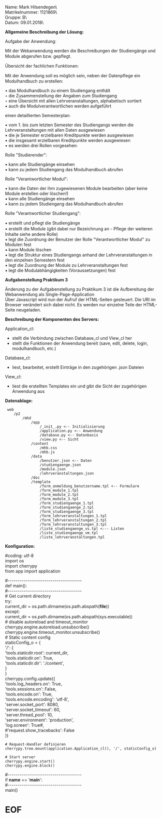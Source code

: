 Name: Mark Hilsendegen\     
Matrikelnummer: 1121869\     
Gruppe: B\     
Datum: 09.01.2018\     

**Allgemeine Beschreibung der Lösung:**     

Aufgabe der Anwendung:     

Mit der Webanwendung werden die Beschreibungen der Studiengänge und Module abgerufen bzw. gepﬂegt.    

Übersicht der fachlichen Funktionen:    
    
Mit der Anwendung soll es möglich sein, neben der Datenpﬂege ein Modulhandbuch zu erstellen:    
     
• das Modulhandbuch zu einem Studiengang enthält     
◦ die Zusammenstellung der Angaben zum Studiengang     
◦ eine Übersicht mit allen Lehrveranstaltungen, alphabetisch sortiert     
▪ auch die Modulverantwortlichen werden aufgeführt     
     
einen detaillierten Semesterplan:     

▪ vom 1. bis zum letzten Semester des Studiengangs werden die Lehrveranstaltungen mit allen Daten ausgewiesen     
▪ die je Semester erzielbaren Kreditpunkte werden ausgewiesen     
▪ die insgesamt erzielbaren Kreditpunkte werden ausgewiesen     
• es werden drei Rollen vorgesehen:     
     
Rolle "Studierender":     

▪ kann alle Studiengänge einsehen     
▪ kann zu jedem Studiengang das Modulhandbuch abrufen     
     
Rolle "Verantwortlicher Modul":     

▪ kann die Daten der ihm zugewiesenen Module bearbeiten (aber keine Module erstellen oder löschen!)     
▪ kann alle Studiengänge einsehen     
▪ kann zu jedem Studiengang das Modulhandbuch abrufen     
     
Rolle "Verantwortlicher Studiengang":     

▪ erstellt und pﬂegt die Studiengänge     
▪ erstellt die Module (gibt dabei nur Bezeichnung an - Pﬂege der weiteren Inhalte siehe andere Rolle)     
▪ legt die Zuordnung der Benutzer der Rolle "Verantwortlicher Modul" zu Modulen fest     
▪ kann Module löschen     
▪ legt die Struktur eines Studiengangs anhand der Lehrveranstaltungen in den einzelnen Semestern fest     
▪ legt die Zuordnung der Module zu Lehrveranstaltungen fest     
▪ legt die Modulabhängigkeiten (Voraussetzungen) fest     

**Aufgabenstellung Praktikum 3**

Änderung zu der Aufgabenstellung zu Praktikum 3 ist die Aufbereitung der Webanwendung als Single-Page-Application    
Über Javascript wird nun der Aufruf der HTML-Seiten gesteuert.
Die URI im Browser verändert sich dabei nicht.
Es werden nur einzelne Teile der HTML-Seite neugeladen.

**Beschreibung der Komponenten des Servers:**

Application_cl:     

- stellt die Verbindung zwischen Database_cl und View_cl her     
- stellt die Funktionen der Anwendung bereit (save, edit, delete, login, modulhandbuch, etc.)     

Database_cl:     

- liest, bearbeitet, erstellt Einträge in den zugehörigen .json Dateien     

View_cl:      

- liest die erstellten Templates ein und gibt die Sicht der zugehörigen Anwendung aus     

**Datenablage:**      

	 web     
		/p2     
			/mhd     
				/app     
					/_init_.py <-- Initialisierung     
					/application.py <-- Anwendung     
					/database.py <-- Datenbasis     
					/view.py <-- Sicht     
				/content     
					/mhb.css     
					/mhb.js     
				/data     
					/benutzer.json <-- Daten     
					/studiengaenge.json     
					/module.json     
					/lehrveranstaltungen.json     
				/doc     
				/template     
					/form_anmeldung_benutzername.tpl <-- Formulare     
					/form_module_1.tpl     
					/form_module_2.tpl     
					/form_module_3.tpl     
					/form_studiengaenge_1.tpl     
					/form_studiengaenge_2.tpl     
					/form_studiengaenge_3.tpl     
					/form_lehrveranstaltungen_1.tpl     
					/form_lehrveranstaltungen_2.tpl     
					/form_lehrveranstaltungen_3.tpl     
					/liste_studiengaenge_vs.tpl <--- Listen
					/liste_studiengaenge_vm.tpl     
					/liste_lehrveranstaltungen.tpl     

**Konfiguration:**      

#coding: utf-8     
import os     
import cherrypy    
from app import application     

#--------------------------------------     
def main():     
#--------------------------------------     
    # Get current directory     
    try:     
        current_dir = os.path.dirname(os.path.abspath(__file__))      
    except:     
        current_dir = os.path.dirname(os.path.abspath(sys.executable))     
    # disable autoreload and timeout_monitor     
    cherrypy.engine.autoreload.unsubscribe()     
    cherrypy.engine.timeout_monitor.unsubscribe()     
    # Static content config     
    staticConfig_o = {     
        '/': {     
            'tools.staticdir.root': current_dir,     
            'tools.staticdir.on': True,     
            'tools.staticdir.dir': './content',     
        }     
    }     
    cherrypy.config.update({     
        'tools.log_headers.on':  True,     
        'tools.sessions.on':     False,      
        'tools.encode.on':       True,    
        'tools.encode.encoding': 'utf-8',     
        'server.socket_port':    8080,    
        'server.socket_timeout': 60,     
        'server.thread_pool':    10,      
        'server.environment':    'production',     
        'log.screen':            True#,     
        #'request.show_tracebacks': False     
    })     

    # Request-Handler definieren      
    cherrypy.tree.mount(application.Application_cl(), '/', staticConfig_o)     

    # Start server     
    cherrypy.engine.start()     
    cherrypy.engine.block()     

#--------------------------------------     
if __name__ == '__main__':      
#--------------------------------------     
    main()     
# EOF      
